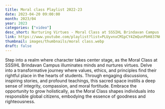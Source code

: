 ```yaml
---
title: Moral class Playlist 2022-23
date: 2023-04-20 09:00:00
month: 2023/04
year: 2023
categories: ["video"]
desc_short: Nurturing Virtues - Moral Class at SSSIHL Brindavan Campus - Shaping Hearts, Illuminating Minds
link: https://www.youtube.com/playlist?list=PLUyvnxCM1pCY4ZmQunPbH837NHBnzIMyB
thumbnail: images/thumbnails/moral class.webp
draft: false
---
```


 Step into a realm where character takes center stage, as the Moral Class at SSSIHL Brindavan Campus illuminates minds and nurtures virtues. Delve into a transformative journey where values, ethics, and principles find their rightful place in the hearts of students. Through engaging discussions, inspiring stories, and profound teachings, this sacred space instills a deep sense of integrity, compassion, and moral fortitude. Embrace the opportunity to grow holistically, as the Moral Class shapes individuals into responsible global citizens, embodying the essence of goodness and righteousness.
